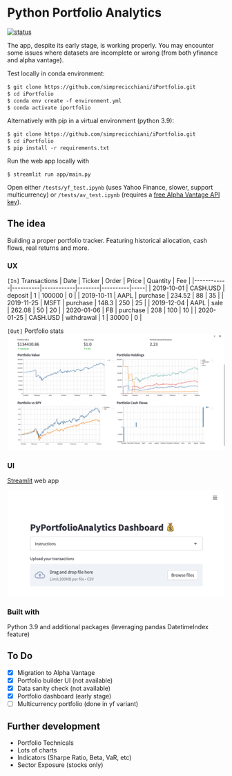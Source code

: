 # Python Portfolio Analytics

[![status](https://img.shields.io/badge/Status-Running-green)](https://share.streamlit.io/simprecicchiani/pyportfolioanalytics/app/main.py)

The app, despite its early stage, is working properly. You may encounter some issues where datasets are incomplete or wrong (from both yfinance and alpha vantage).

Test locally in conda environment:
```
$ git clone https://github.com/simprecicchiani/iPortfolio.git
$ cd iPortfolio
$ conda env create -f environment.yml
$ conda activate iportfolio
```

Alternatively with pip in a virtual environment (python 3.9):
```
$ git clone https://github.com/simprecicchiani/iPortfolio.git
$ cd iPortfolio
$ pip install -r requirements.txt
```

Run the web app locally with
```
$ streamlit run app/main.py
```

Open either `/tests/yf_test.ipynb` (uses Yahoo Finance, slower, support multicurrency) or `/tests/av_test.ipynb` (requires a [free Alpha Vantage API key](https://www.alphavantage.co/support/#api-key)).

## The idea

Building a proper portfolio tracker. Featuring historical allocation, cash flows, real returns and more.

### UX

`[In]` Transactions
| Date       | Ticker   | Order      | Price  | Quantity | Fee |
|------------|----------|------------|--------|----------|-----|
| 2019-10-01 | CASH.USD | deposit    | 1      | 100000   | 0   |
| 2019-10-11 | AAPL     | purchase   | 234.52 | 88       | 35  |
| 2019-11-25 | MSFT     | purchase   | 148.3  | 250      | 25  |
| 2019-12-04 | AAPL     | sale       | 262.08 | 50       | 20  |
| 2020-01-06 | FB       | purchase   | 208    | 100      | 10  |
| 2020-01-25 | CASH.USD | withdrawal | 1      | 30000    | 0   |

`[Out]` Portfolio stats
![](/images/performance-sample.jpg)

### UI

[Streamlit](https://streamlit.io) web app

![](/images/ui.jpg)

### Built with

Python 3.9 and additional packages (leveraging pandas DatetimeIndex feature)

## To Do

- [x] Migration to Alpha Vantage
- [x] Portfolio builder UI (not available)
- [x] Data sanity check (not available)
- [x] Portfolio dashboard (early stage)
- [ ] Multicurrency portfolio (done in yf variant)

## Further development

- Portfolio Technicals
- Lots of charts
- Indicators (Sharpe Ratio, Beta, VaR, etc)
- Sector Exposure (stocks only)